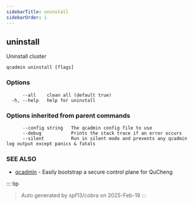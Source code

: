```yaml
---
sidebarTitle: uninstall
sidebarOrder: 1
---
```


## uninstall

Uninstall cluster

```
qcadmin uninstall [flags]
```

### Options

```
      --all    clean all (default true)
  -h, --help   help for uninstall
```

### Options inherited from parent commands

```
      --config string   The qcadmin config file to use
      --debug           Prints the stack trace if an error occurs
      --silent          Run in silent mode and prevents any qcadmin log output except panics & fatals
```

### SEE ALSO

* [qcadmin](../qcadmin.md)	 - Easily bootstrap a secure control plane for QuCheng

::: tip
>Auto generated by spf13/cobra on 2025-Feb-19
:::